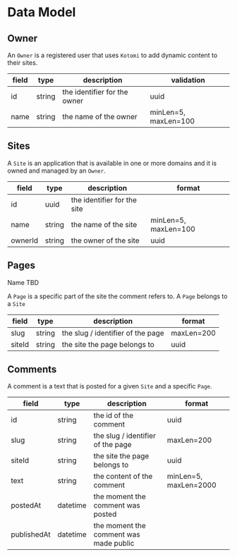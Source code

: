 # Data Model

## Owner

An `Owner` is a registered user that uses `Kotomi` to add dynamic content to their sites.

| field | type   | description                  | validation           |
| ----- | ------ | ---------------------------- | -------------------- |
| id    | string | the identifier for the owner | uuid                 |
| name  | string | the name of the owner        | minLen=5, maxLen=100 |

## Sites

A `Site` is an application that is available in one or more domains and it is owned and managed by an `Owner`.

| field   | type   | description                 | format               |
| ------- | ------ | --------------------------- | -------------------- |
| id      | uuid   | the identifier for the site |                      |
| name    | string | the name of the site        | minLen=5, maxLen=100 |
| ownerId | string | the owner of the site       | uuid                 |

## Pages

Name TBD

A `Page` is a specific part of the site the comment refers to. A `Page` belongs to a `Site`

| field  | type   | description                       | format     |
| ------ | ------ | --------------------------------- | ---------- |
| slug   | string | the slug / identifier of the page | maxLen=200 |
| siteId | string | the site the page belongs to      | uuid       |

## Comments

A comment is a text that is posted for a given `Site` and a specific `Page`.

| field       | type     | description                            | format                |
| ----------- | -------- | -------------------------------------- | --------------------- |
| id          | string   | the id of the comment                  | uuid                  |
| slug        | string   | the slug / identifier of the page      | maxLen=200            |
| siteId      | string   | the site the page belongs to           | uuid                  |
| text        | string   | the content of the comment             | minLen=5, maxLen=2000 |
| postedAt    | datetime | the moment the comment was posted      |                       |
| publishedAt | datetime | the moment the comment was made public |                       |
